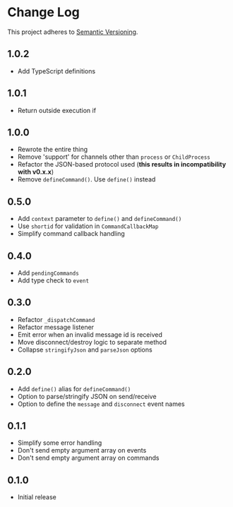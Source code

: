 # Change Log
This project adheres to [Semantic Versioning](http://semver.org/).

## 1.0.2

* Add TypeScript definitions

## 1.0.1

* Return outside execution if

## 1.0.0

* Rewrote the entire thing
* Remove 'support' for channels other than `process` or `ChildProcess`
* Refactor the JSON-based protocol used (**this results in incompatibility with v0.x.x**)
* Remove `defineCommand()`. Use `define()` instead

## 0.5.0

* Add `context` parameter to `define()` and `defineCommand()`
* Use `shortid` for validation in `CommandCallbackMap`
* Simplify command callback handling

## 0.4.0

* Add `pendingCommands`
* Add type check to `event`

## 0.3.0

* Refactor `_dispatchCommand`
* Refactor message listener
* Emit error when an invalid message id is received
* Move disconnect/destroy logic to separate method
* Collapse `stringifyJson` and `parseJson` options

## 0.2.0

* Add `define()` alias for `defineCommand()`
* Option to parse/stringify JSON on send/receive
* Option to define the `message` and `disconnect` event names

## 0.1.1

* Simplify some error handling
* Don't send empty argument array on events
* Don't send empty argument array on commands

## 0.1.0
* Initial release
